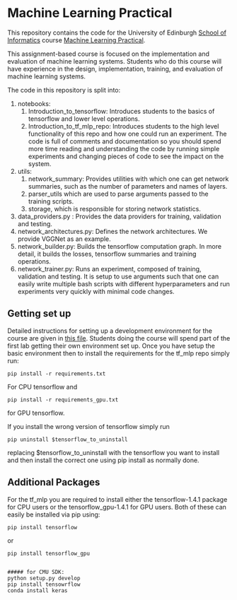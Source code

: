 # Machine Learning Practical

This repository contains the code for the University of Edinburgh [School of Informatics](http://www.inf.ed.ac.uk) course [Machine Learning Practical](http://www.inf.ed.ac.uk/teaching/courses/mlp/).

This assignment-based course is focused on the implementation and evaluation of machine learning systems. Students who do this course will have experience in the design, implementation, training, and evaluation of machine learning systems.

The code in this repository is split into:
1. notebooks: 
    1. Introduction_to_tensorflow: Introduces students to the basics of tensorflow and lower level operations.
    2. Introduction_to_tf_mlp_repo: Introduces students to the high level functionality of this repo and how one 
    could run an experiment. The code is full of comments and documentation so you should spend more time 
    reading and understanding the code by running simple experiments and changing pieces of code to see the impact 
    on the system.
2. utils: 
    1. network_summary: Provides utilities with which one can get network summaries, such as the number of parameters and names of layers.
    2. parser_utils which are used to parse arguments passed to the training scripts.
    3. storage, which is responsible for storing network statistics.
3. data_providers.py : Provides the data providers for training, validation and testing.
4. network_architectures.py: Defines the network architectures. We provide VGGNet as an example.
5. network_builder.py: Builds the tensorflow computation graph. In more detail, it builds the losses, tensorflow summaries and training operations.
6. network_trainer.py: Runs an experiment, composed of training, validation and testing. It is setup to use arguments such that one can easily write multiple bash scripts with different hyperparameters and run experiments very quickly with minimal code changes.
    
    
## Getting set up

Detailed instructions for setting up a development environment for the course are given in [this file](notes/environment-set-up.md). Students doing the course will spend part of the first lab getting their own environment set up.
Once you have setup the basic environment then to install the requirements for the tf_mlp repo simply run:
```
pip install -r requirements.txt
```
For CPU tensorflow and
```
pip install -r requirements_gpu.txt
```
for GPU tensorflow.

If you install the wrong version of tensorflow simply run

```
pip uninstall $tensorflow_to_uninstall
```
replacing $tensorflow_to_uninstall with the tensorflow you want to install and then install the correct one 
using pip install as normally done.

## Additional Packages

For the tf_mlp you are required to install either the tensorflow-1.4.1 package for CPU users or the tensorflow_gpu-1.4.1 for GPU users. Both of these can easily be installed via pip using:

```
pip install tensorflow
```

or 

```
pip install tensorflow_gpu


##### for CMU SDK:
python setup.py develop
pip install tensowrflow
conda install keras
```
